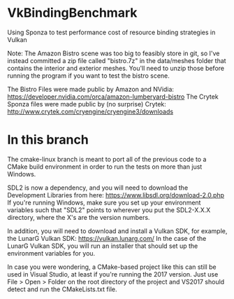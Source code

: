 # VkBindingBenchmark
Using Sponza to test performance cost of resource binding strategies in Vulkan

Note: The Amazon Bistro scene was too big to feasibly store in git, so I've instead committed a zip file called "bistro.7z" in the data/meshes folder that contains the interior and exterior meshes. You'll need to unzip those before running the program if you want to test the bistro scene. 

The Bistro Files were made public by Amazon and NVidia: https://developer.nvidia.com/orca/amazon-lumberyard-bistro
The Crytek Sponza files were made public by (no surprise) Crytek: http://www.crytek.com/cryengine/cryengine3/downloads

# In this branch
The cmake-linux branch is meant to port all of the previous code to a CMake build environment in order to run the tests on more than just Windows.

SDL2 is now a dependency, and you will need to download the Development Libraries from here: https://www.libsdl.org/download-2.0.php
If you're running Windows, make sure you set up your environment variables such that "SDL2" points to wherever you put the SDL2-X.X.X directory, where the X's are the version numbers.

In addition, you will need to download and install a Vulkan SDK, for example, the LunarG Vulkan SDK: https://vulkan.lunarg.com/
In the case of the LunarG Vulkan SDK, you will run an installer that should set up the environment variables for you.

In case you were wondering, a CMake-based project like this can still be used in Visual Studio, at least if you're running the 2017 version. Just use File > Open > Folder on the root directory of the project and VS2017 should detect and run the CMakeLists.txt file.
